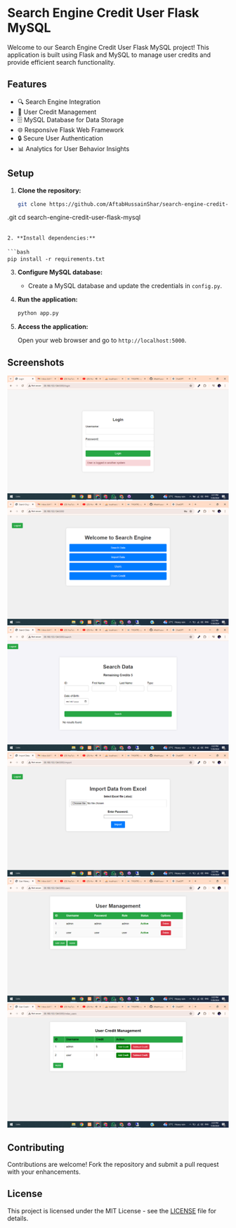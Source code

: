 # Search Engine Credit User Flask MySQL


Welcome to our Search Engine Credit User Flask MySQL project! This application is built using Flask and MySQL to manage user credits and provide efficient search functionality.

## Features

- 🔍 Search Engine Integration
- 📝 User Credit Management
- 🗄️ MySQL Database for Data Storage
- 🌐 Responsive Flask Web Framework
- 🔒 Secure User Authentication
- 📊 Analytics for User Behavior Insights

## Setup

1. **Clone the repository:**

   ```bash
   git clone https://github.com/AftabHussainShar/search-engine-credit-user-flask-mysql
.git
   cd search-engine-credit-user-flask-mysql
   ```

2. **Install dependencies:**

   ```bash
   pip install -r requirements.txt
   ```

3. **Configure MySQL database:**

   - Create a MySQL database and update the credentials in `config.py`.

4. **Run the application:**

   ```bash
   python app.py
   ```

5. **Access the application:**

   Open your web browser and go to `http://localhost:5000`.

## Screenshots

![Screenshot 1](./images/image%20(1).png)
![Screenshot 2](./images/image%20(2).png)
![Screenshot 3](./images/image%20(3).png)
![Screenshot 4](./images/image%20(4).png)
![Screenshot 5](./images/image%20(5).png)
![Screenshot 6](./images/image%20(6).png)


## Contributing

Contributions are welcome! Fork the repository and submit a pull request with your enhancements.

## License

This project is licensed under the MIT License - see the [LICENSE](LICENSE) file for details.
